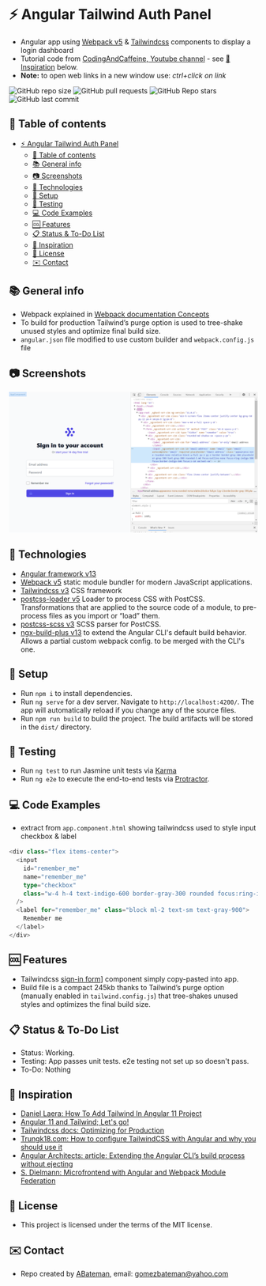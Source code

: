 # :zap: Angular Tailwind Auth Panel

* Angular app using [Webpack v5](https://webpack.js.org/) & [Tailwindcss](https://tailwindcss.com/) components to display a login dashboard
* Tutorial code from [CodingAndCaffeine, Youtube channel](https://www.youtube.com/channel/UCQk_kRUoxJQY5vqbJQFgJDA) - see [:clap: Inspiration](#clap-inspiration) below.
* **Note:** to open web links in a new window use: _ctrl+click on link_

![GitHub repo size](https://img.shields.io/github/repo-size/AndrewJBateman/angular-tailwind-authpanel?style=plastic)
![GitHub pull requests](https://img.shields.io/github/issues-pr/AndrewJBateman/angular-tailwind-authpanel?style=plastic)
![GitHub Repo stars](https://img.shields.io/github/stars/AndrewJBateman/angular-tailwind-authpanel?style=plastic)
![GitHub last commit](https://img.shields.io/github/last-commit/AndrewJBateman/angular-tailwind-authpanel?style=plastic)

## :page_facing_up: Table of contents

* [:zap: Angular Tailwind Auth Panel](#zap-angular-tailwind-auth-panel)
  * [:page_facing_up: Table of contents](#page_facing_up-table-of-contents)
  * [:books: General info](#books-general-info)
  * [:camera: Screenshots](#camera-screenshots)
  * [:signal_strength: Technologies](#signal_strength-technologies)
  * [:floppy_disk: Setup](#floppy_disk-setup)
  * [:wrench: Testing](#wrench-testing)
  * [:computer: Code Examples](#computer-code-examples)
  * [:cool: Features](#cool-features)
  * [:clipboard: Status & To-Do List](#clipboard-status--to-do-list)
  * [:clap: Inspiration](#clap-inspiration)
  * [:file_folder: License](#file_folder-license)
  * [:envelope: Contact](#envelope-contact)

## :books: General info

* Webpack explained in [Webpack documentation Concepts](https://webpack.js.org/concepts/)
* To build for production Tailwind’s purge option is used to tree-shake unused styles and optimize final build size.
* `angular.json` file modified to use custom builder and `webpack.config.js` file

## :camera: Screenshots

![Example screenshot](./img/login.png)

## :signal_strength: Technologies

* [Angular framework v13](https://angular.io/)
* [Webpack v5](https://webpack.js.org/) static module bundler for modern JavaScript applications.
* [Tailwindcss v3](https://tailwindcss.com/) CSS framework
* [postcss-loader v5](https://www.npmjs.com/package/postcss-loader) Loader to process CSS with PostCSS. Transformations that are applied to the source code of a module, to pre-process files as you import or “load” them.
* [postcss-scss v3](https://www.npmjs.com/package/postcss-scss) SCSS parser for PostCSS.
* [ngx-build-plus v13](https://www.npmjs.com/package/ngx-build-plus) to extend the Angular CLI's default build behavior. Allows a partial custom webpack config. to be merged with the CLI's one.

## :floppy_disk: Setup

* Run `npm i` to install dependencies.
* Run `ng serve` for a dev server. Navigate to `http://localhost:4200/`. The app will automatically reload if you change any of the source files.
* Run `npm run build` to build the project. The build artifacts will be stored in the `dist/` directory.

## :wrench: Testing

* Run `ng test` to run Jasmine unit tests via [Karma](https://karma-runner.github.io)
* Run `ng e2e` to execute the end-to-end tests via [Protractor](http://www.protractortest.org/).

## :computer: Code Examples

* extract from `app.component.html` showing tailwindcss used to style input checkbox & label

```typescript
<div class="flex items-center">
  <input
    id="remember_me"
    name="remember_me"
    type="checkbox"
    class="w-4 h-4 text-indigo-600 border-gray-300 rounded focus:ring-indigo-500"
  />
  <label for="remember_me" class="block ml-2 text-sm text-gray-900">
    Remember me
  </label>
</div>
```

## :cool: Features

* Tailwindcss [sign-in form](https://tailwindui.com/components/application-ui/forms/sign-in-forms)] component simply copy-pasted into app.
* Build file is a compact 245kb thanks to Tailwind’s purge option (manually enabled in `tailwind.config.js`) that tree-shakes unused styles and optimizes the final build size.

## :clipboard: Status & To-Do List

* Status: Working.
* Testing: App passes unit tests. e2e testing not set up so doesn't pass. 
* To-Do: Nothing

## :clap: Inspiration

* [Daniel Laera: How To Add Tailwind In Angular 11 Project](https://www.youtube.com/watch?v=ul8UvsBWM3Y&t=341s)
* [Angular 11 and Tailwind; Let's go!](https://www.youtube.com/watch?v=ul8UvsBWM3Y)
* [Tailwindcss docs: Optimizing for Production](https://tailwindcss.com/docs/optimizing-for-production#setting-up-purgecss)
* [Trungk18.com: How to configure TailwindCSS with Angular and why you should use it](https://trungk18.com/experience/configure-tailwind-css-with-angular/)
* [Angular Architects: article: Extending the Angular CLI’s build process without ejecting](https://www.angulararchitects.io/aktuelles/extending-the-angular-clis-build-process/)
* [S. Dielmann: Microfrontend with Angular and Webpack Module Federation](https://www.steffendielmann.com/2021/05/07/microfrontend-with-angular-and-webpack-module-federation/)

## :file_folder: License

* This project is licensed under the terms of the MIT license.

## :envelope: Contact

* Repo created by [ABateman](https://github.com/AndrewJBateman), email: gomezbateman@yahoo.com
